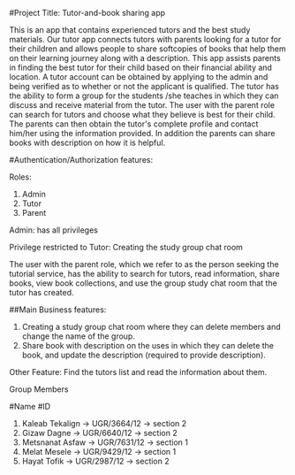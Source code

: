 #Project Title: Tutor-and-book sharing app

This is an app that contains experienced tutors and the best study materials. Our tutor app connects tutors with parents looking for a tutor for their children and allows people to share softcopies of books that help them on their learning journey along with a description. This app assists parents in finding the best tutor for their child based on their financial ability and location. A tutor account can be obtained by applying to the admin and being verified as to whether or not the applicant is qualified. The tutor has the ability to form a group for the students /she teaches in which they can discuss and receive material from the tutor. The user with the parent role can search for tutors and choose what they believe is best for their child. The parents can then obtain the tutor's complete profile and contact him/her using the information provided. In addition the parents can share books with description on how it is helpful.

#Authentication/Authorization features:

Roles:
1.	Admin 
2. Tutor 
3. Parent

Admin: has all privileges

Privilege restricted to Tutor:   Creating the study group chat room 

The user with the parent role, which we refer to as the person seeking the tutorial service, has the ability to search for tutors, read information, share books, view book collections, and use the group study chat room that the tutor has created.

##Main Business features:
1. Creating a study group chat room where they can delete members and change the name of the group.
2. Share book with description on the uses in which they can delete the book, and update the description (required to provide description).


Other Feature:
Find the tutors list and read the information about them.


Group Members

#Name                #ID
1. Kaleab Tekalign -> UGR/3664/12 ->  section 2
2. Gizaw Dagne     -> UGR/6640/12 ->   section 2
3. Metsnanat Asfaw -> UGR/7631/12 ->   section 1
4. Melat Mesele    -> UGR/9429/12 ->   section 1
5. Hayat Tofik      -> UGR/2987/12 ->   section 2

